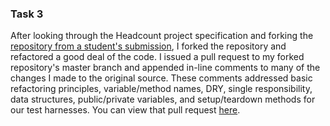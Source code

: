 ### Task 3

After looking through the Headcount project specification and forking the [repository from a student's submission](https://github.com/jmejia/headcount), I forked the repository and refactored a good deal of the code. I issued a pull request to my forked repository's master branch and appended in-line comments to many of the changes I made to the original source. These comments addressed basic refactoring principles, variable/method names, DRY, single responsibility, data structures, public/private variables, and setup/teardown methods for our test harnesses. You can view that pull request [here](https://github.com/neilthawani/headcount/pull/1).